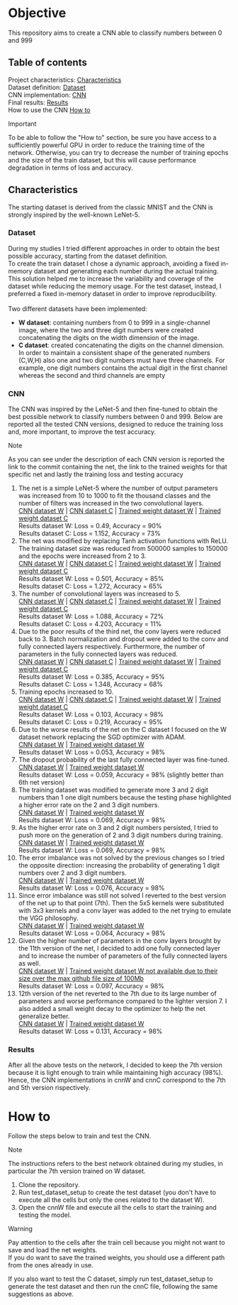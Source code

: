 # Objective
This repository aims to create a CNN able to classify numbers between 0 and 999
## Table of contents
Project characteristics: [Characteristics](#characteristics) </br>
Dataset definition: [Dataset](#dataset) </br>
CNN implementation: [CNN](#cnn) </br>
Final results: [Results](results) </br>
How to use the CNN [How to](#how-to)
> [!IMPORTANT]
> To be able to follow the "How to" section, be sure you have access to a sufficiently powerful GPU in order to reduce the training time of the network. Otherwise, you can try to decrease the number of training epochs and the size of the train dataset, but this will cause performance degradation in terms of loss and accuracy.
## Characteristics
The starting dataset is derived from the classic MNIST and the CNN is strongly inspired by the well-known LeNet-5. </br>
### Dataset
During my studies I tried different approaches in order to obtain the best possible accuracy, starting from the dataset definition. </br>
To create the train dataset I chose a dynamic approach, avoiding a fixed in-memory dataset and generating each number during the actual training. 
This solution helped me to increase the variability and coverage of the dataset while reducing the memory usage.
For the test dataset, instead, I preferred a fixed in-memory dataset in order to improve reproducibility. </br></br>
Two different datasets have been implemented:
- **W dataset**: containing numbers from 0 to 999 in a single-channel image, where the two and three digit numbers were created concatenating the digits on the width dimension of the image.
- **C dataset**: created concatenating the digits on the channel dimension. </br>
  In order to maintain a consistent shape of the generated numbers (C,W,H) also one and two digit numbers must have three channels. For example, one digit numbers contains the actual digit in the first channel whereas the second and third channels are empty

### CNN
The CNN was inspired by the LeNet-5 and then fine-tuned to obtain the best possible network to classify numbers between 0 and 999. 
Below are reported all the tested CNN versions, designed to reduce the training loss and, more important, to improve the test accuracy.
> [!NOTE]
> As you can see under the description of each CNN version is reported the link to the commit containing the net, the link to the trained weights for that specific net and lastly the training loss and testing accuracy 
1. The net is a simple LeNet-5 where the number of output parameters was increased from 10 to 1000 to fit the thousand classes and the number of filters was increased in the two convolutional layers. </br>
   [CNN dataset W](https://github.com/LorenzoBacchini/DeepLearning-Project-Assignment/commit/c9119f9892777dd6c7e2b4ec3524ac3610a2c671) |
   [CNN dataset C](https://github.com/LorenzoBacchini/DeepLearning-Project-Assignment/commit/c9119f9892777dd6c7e2b4ec3524ac3610a2c671) |
   [Trained weight dataset W](./res/LeNet5W_1.pth) |
   [Trained weight dataset C](./res/LeNet5C_1.pth) </br>
   Results dataset W: Loss = 0.49, Accuracy = 90% </br>
   Results dataset C: Loss = 1.152, Accuracy = 73%
2. The net was modified by replacing Tanh activation functions with ReLU. The training dataset size was reduced from 500000 samples to 150000 and the epochs were increased from 2 to 3. </br>
   [CNN dataset W](https://github.com/LorenzoBacchini/DeepLearning-Project-Assignment/commit/23f0ffdfe4550ea66c8b05348a972947810a07d7) |
   [CNN dataset C](https://github.com/LorenzoBacchini/DeepLearning-Project-Assignment/commit/23f0ffdfe4550ea66c8b05348a972947810a07d7) |
   [Trained weight dataset W](./res/LeNet5W_2.pth) |
   [Trained weight dataset C](./res/LeNet5C_2.pth) </br>
   Results dataset W: Loss = 0.501, Accuracy = 85% </br>
   Results dataset C: Loss = 1.272, Accuracy = 65%
3. The number of convolutional layers was increased to 5. </br>
   [CNN dataset W](https://github.com/LorenzoBacchini/DeepLearning-Project-Assignment/commit/9c19d80f4e400ae32c9b4f2e24acca83f182c26e) |
   [CNN dataset C](https://github.com/LorenzoBacchini/DeepLearning-Project-Assignment/commit/9c19d80f4e400ae32c9b4f2e24acca83f182c26e) |
   [Trained weight dataset W](./res/LeNet5W_3.pth) |
   [Trained weight dataset C](./res/LeNet5C_3.pth) </br>
   Results dataset W: Loss = 1.088, Accuracy = 72% </br>
   Results dataset C: Loss = 4.203, Accuracy = 11%
4. Due to the poor results of the third net, the conv layers were reduced back to 3. Batch normalization and dropout were added to the conv and fully connected layers respectively.
Furthermore, the number of parameters in the fully connected layers was reduced. </br>
   [CNN dataset W](https://github.com/LorenzoBacchini/DeepLearning-Project-Assignment/commit/7f6708e647f426e3f338363f4e22fdd8fdcf2400) |
   [CNN dataset C](https://github.com/LorenzoBacchini/DeepLearning-Project-Assignment/commit/7f6708e647f426e3f338363f4e22fdd8fdcf2400) |
   [Trained weight dataset W](./res/LeNet5W_4.pth) |
   [Trained weight dataset C](./res/LeNet5C_4.pth) </br>
   Results dataset W: Loss = 0.385, Accuracy = 95% </br>
   Results dataset C: Loss = 1.348, Accuracy = 68%
5. Training epochs increased to 10. </br>
   [CNN dataset W](https://github.com/LorenzoBacchini/DeepLearning-Project-Assignment/commit/ae6febc2c9686c0274b84a7c6d51e0671d1e0845) |
   [CNN dataset C](https://github.com/LorenzoBacchini/DeepLearning-Project-Assignment/commit/ae6febc2c9686c0274b84a7c6d51e0671d1e0845) |
   [Trained weight dataset W](./res/LeNet5W_5.pth) |
   [Trained weight dataset C](./res/LeNet5C_5.pth) </br>
   Results dataset W: Loss = 0.103, Accuracy = 98% </br>
   Results dataset C: Loss = 0.219, Accuracy = 95%
6. Due to the worse results of the net on the C dataset I focused on the W dataset network replacing the SGD optimizer with ADAM. </br>
   [CNN dataset W](https://github.com/LorenzoBacchini/DeepLearning-Project-Assignment/commit/cca1e9f1209157b8958a7d74726499a0d0c58d3c) |
   [Trained weight dataset W](./res/LeNet5W_6.pth) </br>
   Results dataset W: Loss = 0.053, Accuracy = 98%
7. The dropout probability of the last fully connected layer was fine-tuned. </br>
   [CNN dataset W](https://github.com/LorenzoBacchini/DeepLearning-Project-Assignment/commit/54c75730725538a7b78e6bb627c8b6ed4d45f364) |
   [Trained weight dataset W](./res/LeNet5W_7.pth) </br>
   Results dataset W: Loss = 0.059, Accuracy = 98% (slightly better than 6th net version)
8. The training dataset was modified to generate more 3 and 2 digit numbers than 1 one digit numbers because the testing phase highlighted a higher error rate on the 2 and 3 digit numbers. </br>
   [CNN dataset W](https://github.com/LorenzoBacchini/DeepLearning-Project-Assignment/commit/261f561376110eb2e357364c3303ad11cc658cc5) |
   [Trained weight dataset W](./res/LeNet5W_8.pth) </br>
   Results dataset W: Loss = 0.069, Accuracy = 98%
9. As the higher error rate on 3 and 2 digit numbers persisted, I tried to push more on the generation of 2 and 3 digit numbers during training. </br>
   [CNN dataset W](https://github.com/LorenzoBacchini/DeepLearning-Project-Assignment/commit/0c29a18d1b6818e637d7dd845bafe5a60c6cd9b9) |
   [Trained weight dataset W](./res/LeNet5W_9.pth) </br>
   Results dataset W: Loss = 0.069, Accuracy = 98%
10. The error imbalance was not solved by the previous changes so I tried the opposite direction: increasing the probability of generating 1 digit numbers over 2 and 3 digit numbers. </br>
   [CNN dataset W](https://github.com/LorenzoBacchini/DeepLearning-Project-Assignment/commit/49ff93b73dc3ed6334ce1bf1b6df5d28836ce30f) |
   [Trained weight dataset W](./res/LeNet5W_10.pth) </br>
   Results dataset W: Loss = 0.076, Accuracy = 98%
11. Since error imbalance was still not solved I reverted to the best version of the net up to that point (7th). Then the 5x5 kernels were substituted with 3x3 kernels and a conv layer was added to the net trying to emulate the VGG philosophy. </br>
   [CNN dataset W](https://github.com/LorenzoBacchini/DeepLearning-Project-Assignment/commit/fe7caf667e5f41a96d08a2a9cd3584795033452a) |
   [Trained weight dataset W](./res/LeNet5W_11.pth) </br>
   Results dataset W: Loss = 0.064, Accuracy = 98%
12. Given the higher number of parameters in the conv layers brought by the 11th version of the net, I decided to add one fully connected layer and to increase the number of parameters of the fully connected layers as well. </br>
   [CNN dataset W](https://github.com/LorenzoBacchini/DeepLearning-Project-Assignment/commit/d6f29df1258f52a31f74ec3d2e9e8ad376527f17) |
   [Trained weight dataset W not available due to their size over the max github file size of 100Mb]() </br>
   Results dataset W: Loss = 0.097, Accuracy = 98%
13. 12th version of the net reverted to the 7th due to its large number of parameters and worse performance compared to the lighter version 7.
   I also added a small weight decay to the optimizer to help the net generalize better. </br>
   [CNN dataset W](https://github.com/LorenzoBacchini/DeepLearning-Project-Assignment/commit/d1b9648ca24ab8ecf83f543028527bca383c4e04) |
   [Trained weight dataset W](./res/LeNet5W_13.pth) </br>
   Results dataset W: Loss = 0.131, Accuracy = 98% </br>
### Results  
After all the above tests on the network, I decided to keep the 7th version because it is light enough to train while maintaining high accuracy (98%). </br>
Hence, the CNN implementations in cnnW and cnnC correspond to the 7th and 5th version rispectively.
# How to
Follow the steps below to train and test the CNN.
> [!NOTE]
> The instructions refers to the best network obtained during my studies, in particular the 7th version trained on W dataset.
1. Clone the repository.
2. Run test_dataset_setup to create the test dataset (you don't have to execute all the cells but only the ones related to the dataset W).
3. Open the cnnW file and execute all the cells to start the training and testing the model.
> [!WARNING]
> Pay attention to the cells after the train cell because you might not want to save and load the net weights. </br>
> If you do want to save the trained weights, you should use a different path from the ones already in use.

If you also want to test the C dataset, simply run test_dataset_setup to generate the test dataset and then run the cnnC file, following the same suggestions as above.
